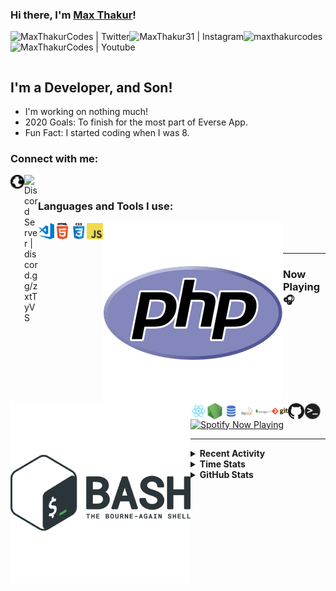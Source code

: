 ### Hi there, I'm [Max Thakur][website]!
[<img align="left" alt="MaxThakurCodes | Twitter" src="https://img.shields.io/badge/twitter-%231DA1F2.svg?&style=for-the-badge&logo=twitter&logoColor=white" />][twitter] [<img align="left" alt="MaxThakur31 | Instagram" src="https://img.shields.io/badge/instagram-%23E4405F.svg?&style=for-the-badge&logo=instagram&logoColor=white" />][instagram] 
[<img align="left" alt="MaxThakurCodes | Youtube" src="https://img.shields.io/badge/youtube-%23FF0000.svg?&style=for-the-badge&logo=youtube&logoColor=white" />][youtube]
<p align="left"> <img src="https://komarev.com/ghpvc/?username=maxThakurCodes&style=flat-square" alt="maxthakurcodes" /> </p>
 <br>

## I'm a Developer, and Son!
- I'm working on nothing much!
- 2020 Goals: To finish for the most part of Everse App.
- Fun Fact: I started coding when I was 8.

### Connect with me:

[<img align="left" alt="maxthakur.com" width="22px" src="https://raw.githubusercontent.com/iconic/open-iconic/master/svg/globe.svg" />][website]
[<img align="left" alt="Discord Server | discord.gg/zxtTyVS" width="22px" src="https://cdn.jsdelivr.net/npm/simple-icons@3.4.1/icons/discord.svg" />][discord]

<br>

### Languages and Tools I use:
<img align="left" alt="Visual Studio Code" width="26px" src="https://raw.githubusercontent.com/github/explore/80688e429a7d4ef2fca1e82350fe8e3517d3494d/topics/visual-studio-code/visual-studio-code.png" />
<img align="left" alt="HTML5" width="26px" src="https://raw.githubusercontent.com/github/explore/80688e429a7d4ef2fca1e82350fe8e3517d3494d/topics/html/html.png" />
<img align="left" alt="CSS3" width="26px" src="https://raw.githubusercontent.com/github/explore/80688e429a7d4ef2fca1e82350fe8e3517d3494d/topics/css/css.png" />
<img align="left" alt="JavaScript" width="26px" src="https://raw.githubusercontent.com/github/explore/80688e429a7d4ef2fca1e82350fe8e3517d3494d/topics/javascript/javascript.png" />
<img align="left" alt="PHP" wdith ="26px" src="https://raw.githubusercontent.com/github/explore/80688e429a7d4ef2fca1e82350fe8e3517d3494d/topics/php/php.png" />
<img align="left" alt="Bash" wdith ="26px" src="https://raw.githubusercontent.com/github/explore/80688e429a7d4ef2fca1e82350fe8e3517d3494d/topics/bash/bash.png" />
<img align="left" alt="React" width="26px" src="https://raw.githubusercontent.com/github/explore/80688e429a7d4ef2fca1e82350fe8e3517d3494d/topics/react/react.png" />
<img align="left" alt="Node.js" width="26px" src="https://raw.githubusercontent.com/github/explore/80688e429a7d4ef2fca1e82350fe8e3517d3494d/topics/nodejs/nodejs.png" />
<img align="left" alt="SQL" width="26px" src="https://raw.githubusercontent.com/github/explore/80688e429a7d4ef2fca1e82350fe8e3517d3494d/topics/sql/sql.png" />
<img align="left" alt="MySQL" width="26px" src="https://raw.githubusercontent.com/github/explore/80688e429a7d4ef2fca1e82350fe8e3517d3494d/topics/mysql/mysql.png" />
<img align="left" alt="MongoDB" width="26px" src="https://raw.githubusercontent.com/github/explore/80688e429a7d4ef2fca1e82350fe8e3517d3494d/topics/mongodb/mongodb.png" />
<img align="left" alt="Git" width="26px" src="https://raw.githubusercontent.com/github/explore/80688e429a7d4ef2fca1e82350fe8e3517d3494d/topics/git/git.png" />
<img align="left" alt="GitHub" width="26px" src="https://raw.githubusercontent.com/github/explore/78df643247d429f6cc873026c0622819ad797942/topics/github/github.png" />
<img align="left" alt="HTML5" width="26px" src="https://raw.githubusercontent.com/github/explore/80688e429a7d4ef2fca1e82350fe8e3517d3494d/topics/terminal/terminal.png" />

<br>
<br>

---

### Now Playing :headphones:
[<img src="https://novatorem-git-master.maxthakur.vercel.app/api/spotify-playing" alt="Spotify Now Playing" />][spotify]

---

<details>
 <summary> <strong>Recent Activity</strong> </summary>

<!--START_SECTION:activity-->
1. 🎉 Merged PR [#2](https://github.com/MaxThakurCodes/boyfriendbot/pull/2) in [MaxThakurCodes/boyfriendbot](https://github.com/MaxThakurCodes/boyfriendbot)
2. 🎉 Merged PR [#4](https://github.com/MaxThakurCodes/friend-finder/pull/4) in [MaxThakurCodes/friend-finder](https://github.com/MaxThakurCodes/friend-finder)
3. 🎉 Merged PR [#1](https://github.com/EssentialsDiscordBot/Essentials-js/pull/1) in [EssentialsDiscordBot/Essentials-js](https://github.com/EssentialsDiscordBot/Essentials-js)
4. 🗣 Commented on [#82](https://github.com/Marten4n6/EvilOSX/issues/82) in [Marten4n6/EvilOSX](https://github.com/Marten4n6/EvilOSX)
5. 🎉 Merged PR [#3](https://github.com/MaxThakurCodes/friend-finder/pull/3) in [MaxThakurCodes/friend-finder](https://github.com/MaxThakurCodes/friend-finder)
<!--END_SECTION:activity-->

</details>
<details>
<summary> <strong>Time Stats</strong> </summary>
 
<!--START_SECTION:waka-->
<!--END_SECTION:waka-->

</details>
<details>
<summary> <strong>GitHub Stats</strong> </summary>

<a href="https://github.com/anuraghazra/github-readme-stats">
  <img align="center" src="https://github-readme-stats.vercel.app/api?username=MaxThakurCodes&show_icons=true&include_all_commits=true&theme=bear" alt="Max's github stats" />
</a>
<a href="https://github.com/anuraghazra/github-readme-stats">
  <img align="center" src="https://github-readme-stats.vercel.app/api/top-langs/?username=MaxThakurCodes&layout=compact&theme=bear" />
</a>

</details>

[website]: https://maxthakur.com
[twitter]: https://twitter.com/MaxThakurCodes
[youtube]: https://www.youtube.com/channel/UCFEgb-Cz19prUMuAsp35xDw
[instagram]: https://instagram.com/MaxThakur31
[discord]: https://discord.gg/zxtTyVS
[spotify]: https://open.spotify.com/user/thedj12345678?si=qQXHf6CYSsCZohuN-pqzlw
